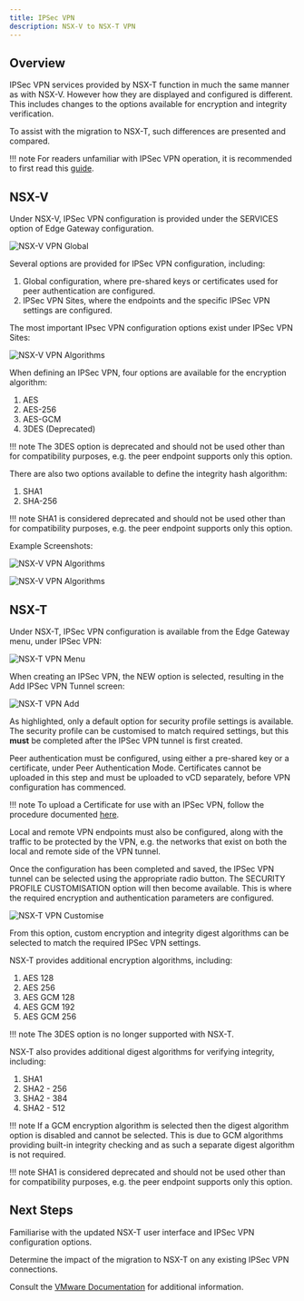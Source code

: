 ```yaml
---
title: IPSec VPN 
description: NSX-V to NSX-T VPN
---
```


## Overview

IPSec VPN services provided by NSX-T function in much the same manner as with NSX-V. However how they are displayed and configured is different. This includes changes to the options available for encryption and integrity verification.

To assist with the migration to NSX-T, such differences are presented and compared.

!!! note
        For readers unfamiliar with IPSec VPN operation, it is recommended to first read this [guide](https://www.techtarget.com/searchsecurity/definition/IPsec-Internet-Protocol-Security).

## NSX-V

Under NSX-V, IPSec VPN configuration is provided under the SERVICES option of Edge Gateway configuration.

![NSX-V VPN Global](./assets/nsx_v_vpn_global.jpg)

Several options are provided for IPSec VPN configuration, including:

1. Global configuration, where pre-shared keys or certificates used for peer authentication are configured.
2. IPSec VPN Sites, where the endpoints and the specific IPSec VPN settings are configured.

The most important IPsec VPN configuration options exist under IPSec VPN Sites:

![NSX-V VPN Algorithms](./assets/nsx_v_vpn_site.jpg)

When defining an IPSec VPN, four options are available for the encryption algorithm:

1. AES
2. AES-256
3. AES-GCM
4. 3DES (Deprecated)

!!! note
        The 3DES option is deprecated and should not be used other than for compatibility purposes, e.g. the peer endpoint supports only this option.

There are also two options available to define the integrity hash algorithm:

1. SHA1
2. SHA-256

!!! note
        SHA1 is considered deprecated and should not be used other than for compatibility purposes, e.g. the peer endpoint supports only this option.

Example Screenshots:

![NSX-V VPN Algorithms](./assets/nsx_v_ipsec_algorithms.jpg)

![NSX-V VPN Algorithms](./assets/nsx_v_ipsec_hash.jpg)

## NSX-T

Under NSX-T, IPSec VPN configuration is available from the Edge Gateway menu, under IPSec VPN:

![NSX-T VPN Menu](./assets/nsx_t_vpn_menu.jpg)

When creating an IPSec VPN, the NEW option is selected, resulting in the Add IPSec VPN Tunnel screen:

![NSX-T VPN Add](./assets/nsx_t_vpn_add.jpg)

As highlighted, only a default option for security profile settings is available. The security profile can be customised to match required settings, but this **must** be completed after the IPSec VPN tunnel is first created.

Peer authentication must be configured, using either a pre-shared key or a certificate, under Peer Authentication Mode. Certificates cannot be uploaded in this step and must be uploaded to vCD separately, before VPN configuration has commenced.

!!! note
        To upload a Certificate for use with an IPSec VPN, follow the procedure documented [here](../NSX-T_Networks/edge_services_gateway.md#add-a-certificate-to-the-edge-services-gateway).

Local and remote VPN endpoints must also be configured, along with the traffic to be protected by the VPN, e.g. the networks that exist on both the local and remote side of the VPN tunnel.

Once the configuration has been completed and saved, the IPSec VPN tunnel can be selected using the appropriate radio button. The SECURITY PROFILE CUSTOMISATION option will then become available. This is where the required encryption and authentication parameters are configured.

![NSX-T VPN Customise](./assets/nsx_t_customise_security_profile.jpg)

From this option, custom encryption and integrity digest algorithms can be selected to match the required IPSec VPN settings.

NSX-T provides additional encryption algorithms, including:

1. AES 128
2. AES 256
3. AES GCM 128
4. AES GCM 192
5. AES GCM 256

!!! note
        The 3DES option is no longer supported with NSX-T.

NSX-T also provides additional digest algorithms for verifying integrity, including:

1. SHA1
2. SHA2 - 256
3. SHA2 - 384
4. SHA2 - 512

!!! note
        If a GCM encryption algorithm is selected then the digest algorithm option is disabled and cannot be selected. This is due to GCM algorithms providing built-in integrity checking and as such a separate digest algorithm is not required.

!!! note
        SHA1 is considered deprecated and should not be used other than for compatibility purposes, e.g. the peer endpoint supports only this option.

## Next Steps

Familiarise with the updated NSX-T user interface and IPSec VPN configuration options.

Determine the impact of the migration to NSX-T on any existing IPSec VPN connections.

Consult the [VMware Documentation](https://docs.vmware.com/en/VMware-Cloud-Director/10.4/VMware-Cloud-Director-Tenant-Portal-Guide/GUID-019E8BF7-8669-4A15-B1AE-CDFD04EA77CB.html) for additional information.
